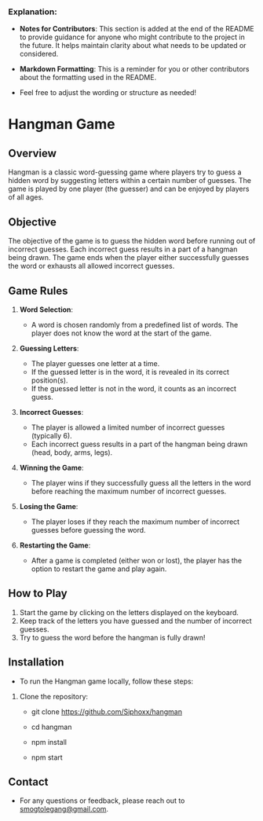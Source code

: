 ### Explanation:

- **Notes for Contributors**: This section is added at the end of the README to provide guidance for anyone who might contribute to the project in the future. It helps maintain clarity about what needs to be updated or considered.
- **Markdown Formatting**: This is a reminder for you or other contributors about the formatting used in the README.

- Feel free to adjust the wording or structure as needed!

# Hangman Game

## Overview

Hangman is a classic word-guessing game where players try to guess a hidden word by suggesting letters within a certain number of guesses. The game is played by one player (the guesser) and can be enjoyed by players of all ages.

## Objective

The objective of the game is to guess the hidden word before running out of incorrect guesses. Each incorrect guess results in a part of a hangman being drawn. The game ends when the player either successfully guesses the word or exhausts all allowed incorrect guesses.

## Game Rules

1. **Word Selection**:

   - A word is chosen randomly from a predefined list of words. The player does not know the word at the start of the game.

2. **Guessing Letters**:

   - The player guesses one letter at a time.
   - If the guessed letter is in the word, it is revealed in its correct position(s).
   - If the guessed letter is not in the word, it counts as an incorrect guess.

3. **Incorrect Guesses**:

   - The player is allowed a limited number of incorrect guesses (typically 6).
   - Each incorrect guess results in a part of the hangman being drawn (head, body, arms, legs).

4. **Winning the Game**:

   - The player wins if they successfully guess all the letters in the word before reaching the maximum number of incorrect guesses.

5. **Losing the Game**:

   - The player loses if they reach the maximum number of incorrect guesses before guessing the word.

6. **Restarting the Game**:
   - After a game is completed (either won or lost), the player has the option to restart the game and play again.

## How to Play

1. Start the game by clicking on the letters displayed on the keyboard.
2. Keep track of the letters you have guessed and the number of incorrect guesses.
3. Try to guess the word before the hangman is fully drawn!

## Installation

- To run the Hangman game locally, follow these steps:

1. Clone the repository:

   - git clone <https://github.com/Siphoxx/hangman>

   - cd hangman

   - npm install

   - npm start

## Contact

- For any questions or feedback, please reach out to smogtolegang@gmail.com.
